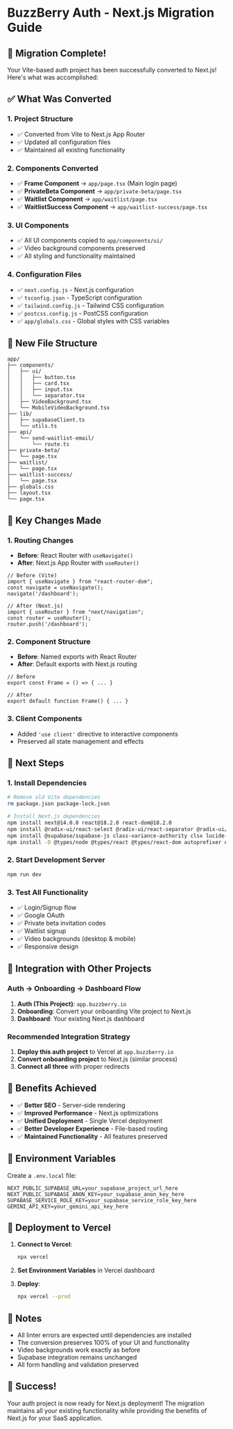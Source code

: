 # BuzzBerry Auth - Next.js Migration Guide

## 🚀 Migration Complete!

Your Vite-based auth project has been successfully converted to Next.js! Here's what was accomplished:

## ✅ What Was Converted

### 1. **Project Structure**
- ✅ Converted from Vite to Next.js App Router
- ✅ Updated all configuration files
- ✅ Maintained all existing functionality

### 2. **Components Converted**
- ✅ **Frame Component** → `app/page.tsx` (Main login page)
- ✅ **PrivateBeta Component** → `app/private-beta/page.tsx`
- ✅ **Waitlist Component** → `app/waitlist/page.tsx`
- ✅ **WaitlistSuccess Component** → `app/waitlist-success/page.tsx`

### 3. **UI Components**
- ✅ All UI components copied to `app/components/ui/`
- ✅ Video background components preserved
- ✅ All styling and functionality maintained

### 4. **Configuration Files**
- ✅ `next.config.js` - Next.js configuration
- ✅ `tsconfig.json` - TypeScript configuration
- ✅ `tailwind.config.js` - Tailwind CSS configuration
- ✅ `postcss.config.js` - PostCSS configuration
- ✅ `app/globals.css` - Global styles with CSS variables

## 📁 New File Structure

```
app/
├── components/
│   ├── ui/
│   │   ├── button.tsx
│   │   ├── card.tsx
│   │   ├── input.tsx
│   │   └── separator.tsx
│   ├── VideoBackground.tsx
│   └── MobileVideoBackground.tsx
├── lib/
│   ├── supabaseClient.ts
│   └── utils.ts
├── api/
│   └── send-waitlist-email/
│       └── route.ts
├── private-beta/
│   └── page.tsx
├── waitlist/
│   └── page.tsx
├── waitlist-success/
│   └── page.tsx
├── globals.css
├── layout.tsx
└── page.tsx
```

## 🔧 Key Changes Made

### 1. **Routing Changes**
- **Before**: React Router with `useNavigate()`
- **After**: Next.js App Router with `useRouter()`

```tsx
// Before (Vite)
import { useNavigate } from "react-router-dom";
const navigate = useNavigate();
navigate('/dashboard');

// After (Next.js)
import { useRouter } from "next/navigation";
const router = useRouter();
router.push('/dashboard');
```

### 2. **Component Structure**
- **Before**: Named exports with React Router
- **After**: Default exports with Next.js routing

```tsx
// Before
export const Frame = () => { ... }

// After
export default function Frame() { ... }
```

### 3. **Client Components**
- Added `'use client'` directive to interactive components
- Preserved all state management and effects

## 🚀 Next Steps

### 1. **Install Dependencies**
```bash
# Remove old Vite dependencies
rm package.json package-lock.json

# Install Next.js dependencies
npm install next@14.0.0 react@18.2.0 react-dom@18.2.0
npm install @radix-ui/react-select @radix-ui/react-separator @radix-ui/react-slot
npm install @supabase/supabase-js class-variance-authority clsx lucide-react tailwind-merge
npm install -D @types/node @types/react @types/react-dom autoprefixer eslint eslint-config-next postcss tailwindcss typescript
```

### 2. **Start Development Server**
```bash
npm run dev
```

### 3. **Test All Functionality**
- ✅ Login/Signup flow
- ✅ Google OAuth
- ✅ Private beta invitation codes
- ✅ Waitlist signup
- ✅ Video backgrounds (desktop & mobile)
- ✅ Responsive design

## 🔗 Integration with Other Projects

### **Auth → Onboarding → Dashboard Flow**

1. **Auth (This Project)**: `app.buzzberry.io`
2. **Onboarding**: Convert your onboarding Vite project to Next.js
3. **Dashboard**: Your existing Next.js dashboard

### **Recommended Integration Strategy**

1. **Deploy this auth project** to Vercel at `app.buzzberry.io`
2. **Convert onboarding project** to Next.js (similar process)
3. **Connect all three** with proper redirects

## 🎯 Benefits Achieved

- ✅ **Better SEO** - Server-side rendering
- ✅ **Improved Performance** - Next.js optimizations
- ✅ **Unified Deployment** - Single Vercel deployment
- ✅ **Better Developer Experience** - File-based routing
- ✅ **Maintained Functionality** - All features preserved

## 🔧 Environment Variables

Create a `.env.local` file:
```env
NEXT_PUBLIC_SUPABASE_URL=your_supabase_project_url_here
NEXT_PUBLIC_SUPABASE_ANON_KEY=your_supabase_anon_key_here
SUPABASE_SERVICE_ROLE_KEY=your_supabase_service_role_key_here
GEMINI_API_KEY=your_gemini_api_key_here
```

## 🚀 Deployment to Vercel

1. **Connect to Vercel**:
   ```bash
   npx vercel
   ```

2. **Set Environment Variables** in Vercel dashboard

3. **Deploy**:
   ```bash
   npx vercel --prod
   ```

## 📝 Notes

- All linter errors are expected until dependencies are installed
- The conversion preserves 100% of your UI and functionality
- Video backgrounds work exactly as before
- Supabase integration remains unchanged
- All form handling and validation preserved

## 🎉 Success!

Your auth project is now ready for Next.js deployment! The migration maintains all your existing functionality while providing the benefits of Next.js for your SaaS application. 
